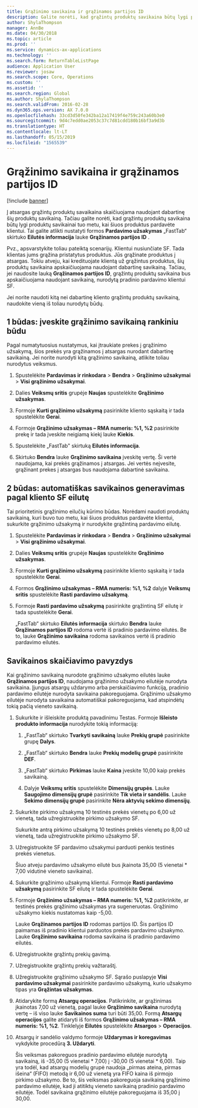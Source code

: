 ```yaml
---
title: Grąžinimo savikaina ir grąžinamos partijos ID
description: Galite norėti, kad grąžintų produktų savikaina būtų lygi produktų savikainai tuo metu, kai šiuos produktus pardavėte klientui. Tai galite nustatyti naudodami **Grąžinamos partijos ID**.
author: ShylaThompson
manager: AnnBe
ms.date: 04/30/2018
ms.topic: article
ms.prod: ''
ms.service: dynamics-ax-applications
ms.technology: ''
ms.search.form: ReturnTableListPage
audience: Application User
ms.reviewer: josaw
ms.search.scope: Core, Operations
ms.custom: ''
ms.assetid: ''
ms.search.region: Global
ms.author: ShylaThompson
ms.search.validFrom: 2016-02-28
ms.dyn365.ops.version: AX 7.0.0
ms.openlocfilehash: 33cd3d50fe342ba12a17419f4e759c243a60b3e0
ms.sourcegitcommit: 9d4c7edd0ae2053c37c7d81cdd180b16bf3a9d3b
ms.translationtype: HT
ms.contentlocale: lt-LT
ms.lasthandoff: 05/15/2019
ms.locfileid: "1565539"
---
```

# <a name="return-cost-price-and-return-lot-id"></a>Grąžinimo savikaina ir grąžinamos partijos ID        

[!include [banner](../includes/banner.md)]



Į atsargas grąžintų produktų savaikaina skaičiuojama naudojant dabartinę šių produktų savikainą. Tačiau galite norėti, kad grąžintų produktų savikaina būtų lygi produktų savikainai tuo metu, kai šiuos produktus pardavėte klientui. Tai galite atlikti nustatyti formos **Pardavimo užsakymas** „FastTab“ skirtuko **Eilutės informacija** lauke **Grąžinamos partijos ID** .

Pvz., apsvarstykite toliau pateiktą scenarijų. Klientui nusiunčiate SF. Tada klientas jums grąžina pristatytus produktus. Jūs grąžinate produktus į atsargas. Tokiu atveju, kai kredituojate klientą už grąžintus produktus, šių produktų savikaina apskaičiuojama naudojant dabartinę savikainą. Tačiau, jei naudosite lauką **Grąžinamos partijos ID**, grąžintų produktų savikaina bus apskaičiuojama naudojant savikainą, nurodytą pradinio pardavimo klientui SF.

Jei norite naudoti kitą nei dabartinę kliento grąžintų produktų savikainą, naudokite vieną iš toliau nurodytų būdų.

## <a name="method-1-manually-enter-the-return-cost-price"></a>1 būdas: įveskite grąžinimo savikainą rankiniu būdu

Pagal numatytuosius nustatymus, kai įtraukiate prekes į grąžinimo užsakymą, šios prekės yra grąžinamos į atsargas nurodant dabartinę savikainą. Jei norite nurodyti kitą grąžinimo savikainą, atlikite toliau nurodytus veiksmus.

1.  Spustelėkite **Pardavimas ir rinkodara** \> **Bendra** \> **Grąžinimo užsakymai** \> **Visi grąžinimo užsakymai**.

2.  Dalies **Veiksmų sritis** grupėje **Naujas** spustelėkite **Grąžinimo užsakymas**.

3.  Formoje **Kurti grąžinimo užsakymą** pasirinkite kliento sąskaitą ir tada spustelėkite **Gerai**.

4.  Formoje **Grąžinimo užsakymas – RMA numeris: %1, %2** pasirinkite prekę ir tada įveskite neigiamą kiekį lauke **Kiekis**.

5.  Spustelėkite „FastTab‟ skirtuką **Eilutės informacija**.

6.  Skirtuko **Bendra** lauke **Grąžinimo savikaina** įveskitę vertę. Ši vertė naudojama, kai prekės grąžinamos į atsargas. Jei vertės neįvesite, grąžinant prekes į atsargas bus naudojama dabartinė savikaina.

## <a name="method-2-automatically-generate-the-cost-price-based-on-the-customer-invoice-line"></a>2 būdas: automatiškas savikainos generavimas pagal kliento SF eilutę

Tai prioritetinis grąžinimo eilučių kūrimo būdas. Norėdami naudoti produktų savikainą, kuri buvo tuo metu, kai šiuos produktus pardavėte klientui, sukurkite grąžinimo užsakymą ir nurodykite grąžintiną pardavimo eilutę.

1.  Spustelėkite **Pardavimas ir rinkodara** \> **Bendra** \> **Grąžinimo užsakymai** \> **Visi grąžinimo užsakymai**.

2.  Dalies **Veiksmų sritis** grupėje **Naujas** spustelėkite **Grąžinimo užsakymas**.

3.  Formoje **Kurti grąžinimo užsakymą** pasirinkite kliento sąskaitą ir tada spustelėkite **Gerai**.

4.  Formos **Grąžinimo užsakymas – RMA numeris: %1, %2** dalyje **Veiksmų sritis** spustelėkite **Rasti pardavimo užsakymą**.

5.  Formoje **Rasti pardavimo užsakymą** pasirinkite grąžintiną SF eilutę ir tada spustelėkite **Gerai**.
    
    „FastTab“ skirtuko **Eilutės informacija** skirtuko **Bendra** lauke **Grąžinamos partijos ID** rodoma vertė iš pradinio pardavimo eilutės. Be to, lauke **Grąžinimo savikaina** rodoma savikainos vertė iš pradinio pardavimo eilutės.

## <a name="cost-calculation-example"></a>Savikainos skaičiavimo pavyzdys

Kai grąžinimo savikainą nurodote grąžinimo užsakymo eilutės lauke **Grąžinamos partijos ID**, naudojama grąžinimo užsakymo eilutėje nurodyta savikaina. Įjungus atsargų uždarymo arba perskaičiavimo funkciją, pradinio pardavimo eilutėje nurodyta savikaina pakoreguojama. Grąžinimo užsakymo eilutėje nurodyta savaikaina automatiškai pakoreguojama, kad atspindėtų tokią pačią vieneto savikainą.

1.  Sukurkite ir išleiskite produktą pavadinimu Testas. Formoje **Išleisto produkto informacija** nurodykite tokią informaciją:
    
    1.  „FastTab“ skirtuko **Tvarkyti savikainą** lauke **Prekių grupė** pasirinkite grupę **Dalys**.
    
    2.  „FastTab“ skirtuko **Bendra** lauke **Prekių modelių grupė** pasirinkite **DEF**.
    
    3.  „FastTab“ skirtuko **Pirkimas** lauke **Kaina** įveskite 10,00 kaip prekės savikainą.
    
    4.  Dalyje **Veiksmų sritis** spustelėkite **Dimensijų grupės**. Lauke **Saugojimo dimensijų grupė** pasirinkite **Tik vieta ir sandėlis**. Lauke **Sekimo dimensijų grupė** pasirinkite **Nėra aktyvių sekimo dimensijų**.

2.  Sukurkite pirkimo užsakymą 10 testinės prekės vienetų po 6,00 už vienetą, tada užregistruokite pirkimo užsakymo SF.
    
    Sukurkite antrą pirkimo užsakymą 10 testinės prekės vienetų po 8,00 už vienetą, tada užregistruokite pirkimo užsakymo SF.

3.  Užregistruokite SF pardavimo užsakymui parduoti penkis testinės prekės vienetus.
    
    Šiuo atveju pardavimo užsakymo eilutė bus įkainota 35,00 (5 vienetai \* 7,00 vidutinė vieneto savikaina).

4.  Sukurkite grąžinimo užsakymą klientui. Formoje **Rasti pardavimo užsakymą** pasirinkite SF eilutę ir tada spustelėkite **Gerai**.

5.  Formoje **Grąžinimo užsakymas – RMA numeris: %1, %2** patikrinkite, ar testinės prekės grąžinimo užsakymas yra sugeneruotas. Grąžinimo užsakymo kiekis nustatomas kaip -5,00.
    
    Lauke **Grąžinamos partijos ID** rodomas partijos ID. Šis partijos ID paimamas iš pradinio klientui parduotos prekės pardavimo užsakymo. Lauke **Grąžinimo savikaina** rodoma savikaina iš pradinio pardavimo eilutės.

6.  Užregistruokite grąžintų prekių gavimą.

7.  Užregistruokite grąžintų prekių važtaraštį.

8.  Užregistruokite grąžinimo užsakymo SF. Sąrašo puslapyje **Visi pardavimo užsakymai** pasirinkite pardavimo užsakymą, kurio užsakymo tipas yra **Grąžintas užsakymas**.

9.  Atidarykite formą **Atsargų operacijos**. Patikrinkite, ar grąžinimas įkainotas 7,00 už vienetą, pagal lauke **Grąžinimo savikaina** nurodytą vertę – iš viso lauke **Savikainos suma** turi būti 35,00. Formą **Atsargų operacijos** galite atidaryti iš formos **Grąžinimo užsakymas – RMA numeris: %1, %2**. Tinklelyje **Eilutės** spustelėkite **Atsargos** \> **Operacijos**.

10. Atsargų ir sandėlio valdymo formoje **Uždarymas ir koregavimas** vykdykite procedūrą **3. Uždaryti**.
    
    Šis veiksmas pakoreguos pradinio pardavimo eilutėje nurodytą savikainą, iš -35,00 (5 vienetai \* 7,00) į -30,00 (5 vienetai \* 6,00). Taip yra todėl, kad atsargų modelių grupė naudoja „pirmas ateina, pirmas išeina“ (FIFO) metodą ir 6,00 už vienetą yra FIFO kaina iš pirmojo pirkimo užsakymo. Be to, šis veiksmas pakoreguoja savikainą grąžinimo pardavimo eilutėje, kad ji atitiktų vieneto savikainą pradinio pardavimo eilutėje. Todėl savikaina grąžinimo eilutėje pakoreguojama iš 35,00 į 30,00.




